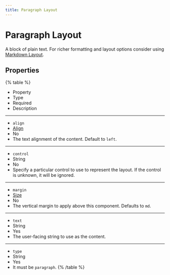 ```yaml
---
title: Paragraph Layout
---
```


# Paragraph Layout



A block of plain text. For richer formatting and layout options consider using [Markdown Layout](markdown-layout#Markdown-Layout).

## Properties

{% table %}
* Property
* Type
* Required
* Description
---
* `align`
* [Align](../misc/align#Align)
* No
*
  The text alignment of the content. Default to `left`.
---
* `control`
* String
* No
*
  Specify a particular control to use to represent the layout. If the control is unknown, it will be ignored.
---
* `margin`
* [Size](../misc/size#Size)
* No
*
  The vertical margin to apply above this component. Defaults to `md`.
---
* `text`
* String
* Yes
*
  The user-facing string to use as the content.
---
* `type`
* String
* Yes
*
  It must be `paragraph`.
{% /table %}
